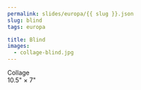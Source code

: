 ```yaml
---
permalink: slides/europa/{{ slug }}.json
slug: blind
tags: europa

title: Blind
images:
  - collage-blind.jpg
---
```

Collage  
10.5" × 7"
